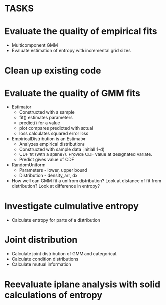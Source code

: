 # TASKS
# Evaluate the quality of empirical fits
* Multicomponent GMM
* Evaluate estimation of entropy with incremental grid sizes
# Clean up existing code
# Evaluate the quality of GMM fits
* Estimator
  * Constructed with a sample
  * fit() estimates parameters
  * predict() for a value
  * plot compares predicted with actual
  * loss calculates squared error loss
* EmpiricalDistribution is an Estimator
  * Analyzes empirical distributions
  * Constructed with sample data (initiall 1-d)
  * CDF fit (with a spline?). Provide CDF value at designated variate.
  * Predict gives value of CDF
* RandomUniform
  * Parameters - lower, upper bound
  * Distribution - density_arr, dx
* How well can GMM fit a unifrom distribution? Look at distance of fit from distribution? Look at difference in entropy?
# Investigate culmulative entropy
* Calculate entropy for parts of a distribution
# Joint distribution
* Calculate joint distribution of GMM and categorical.
* Calculate condition distributions
* Calculate mutual information
# Reevaluate iplane analysis with solid calculations of entropy
